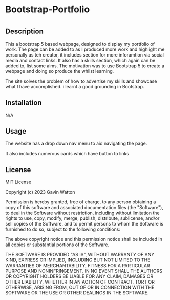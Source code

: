 # Bootstrap-Portfolio

# <Your-Project-Title>

## Description

This a bootstrap 5 based webpage, designed to display my portfolio of work.  The page can be added to as I produced more work and highlight me personally as teh creator, it includes section for more inforamtion via social media and contact links.  It also has a skills section, which again can be added to, list some aims. The motivation was to use Bootstrap 5 to create a webpage and doing so produce the whilst learning.

The site solves the problem of how to advertise my skills and showcase what I have accomplished.  i learnt a good grounding in Bootstrap. 


## Installation
N/A

## Usage

The website has a drop down nav menu to aid navigating the page.

It also includes numerous cards which have button to links



## License

MIT License

Copyright (c) 2023 Gavin Watton

Permission is hereby granted, free of charge, to any person obtaining a copy
of this software and associated documentation files (the "Software"), to deal
in the Software without restriction, including without limitation the rights
to use, copy, modify, merge, publish, distribute, sublicense, and/or sell
copies of the Software, and to permit persons to whom the Software is
furnished to do so, subject to the following conditions:

The above copyright notice and this permission notice shall be included in all
copies or substantial portions of the Software.

THE SOFTWARE IS PROVIDED "AS IS", WITHOUT WARRANTY OF ANY KIND, EXPRESS OR
IMPLIED, INCLUDING BUT NOT LIMITED TO THE WARRANTIES OF MERCHANTABILITY,
FITNESS FOR A PARTICULAR PURPOSE AND NONINFRINGEMENT. IN NO EVENT SHALL THE
AUTHORS OR COPYRIGHT HOLDERS BE LIABLE FOR ANY CLAIM, DAMAGES OR OTHER
LIABILITY, WHETHER IN AN ACTION OF CONTRACT, TORT OR OTHERWISE, ARISING FROM,
OUT OF OR IN CONNECTION WITH THE SOFTWARE OR THE USE OR OTHER DEALINGS IN THE
SOFTWARE.


